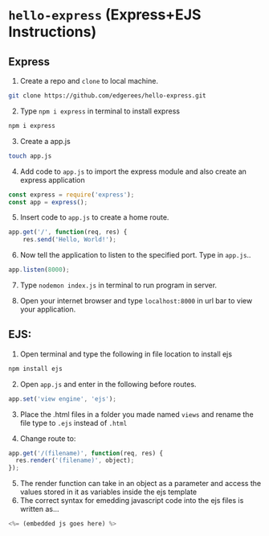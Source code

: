 # `hello-express` (Express+EJS Instructions)

## Express
1. Create a repo and `clone` to local machine.
```bash
git clone https://github.com/edgerees/hello-express.git
```
2. Type `npm i express` in terminal to install express
```bash
npm i express
```
3. Create a app.js
```bash
touch app.js
```
4. Add code to `app.js` to import the express module and also create an express application
```js
const express = require('express');
const app = express();
```
5. Insert code to `app.js` to create a home route. 
```js
app.get('/', function(req, res) {
    res.send('Hello, World!');
```
6. Now tell the application to listen to the specified port. Type in `app.js`..
```js
app.listen(8000);
```
7. Type `nodemon index.js` in terminal to run program in server.

8. Open your internet browser and type `localhost:8000` in url bar to view your application. 


## EJS:
1. Open terminal and type the following in file location to install ejs
```bash
npm install ejs
```
2. Open `app.js` and enter in the following before routes.
```js
app.set('view engine', 'ejs');
```
3. Place the .html files in a folder you made named `views` and rename the file type to `.ejs` instead of `.html`

4. Change route to:
```js
app.get('/(filename)', function(req, res) {
  res.render('(filename)', object);
});
```
5. The render function can take in an object as a parameter and access the values stored in it as variables inside the ejs template
6. The correct syntax for emedding javascript code into the ejs files is written as...
```js
<%= (embedded js goes here) %>
```